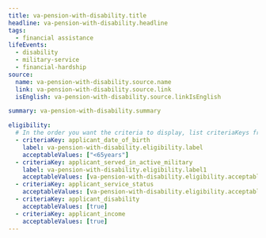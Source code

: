 ```yaml
---
title: va-pension-with-disability.title
headline: va-pension-with-disability.headline
tags:
  - financial assistance
lifeEvents:
  - disability
  - military-service
  - financial-hardship
source:
  name: va-pension-with-disability.source.name
  link: va-pension-with-disability.source.link
  isEnglish: va-pension-with-disability.source.linkIsEnglish

summary: va-pension-with-disability.summary

eligibility:
  # In the order you want the criteria to display, list criteriaKeys from the csv here, each followed by a comma-separated list of which values indicate eligibility for that criteria. Wrap individual values in quotes if they have inner commas.
  - criteriaKey: applicant_date_of_birth
    label: va-pension-with-disability.eligibility.label
    acceptableValues: ["<65years"]
  - criteriaKey: applicant_served_in_active_military
    label: va-pension-with-disability.eligibility.label1
    acceptableValues: [va-pension-with-disability.eligibility.acceptableValues]
  - criteriaKey: applicant_service_status
    acceptableValues: [va-pension-with-disability.eligibility.acceptableValues1]
  - criteriaKey: applicant_disability
    acceptableValues: [true]
  - criteriaKey: applicant_income
    acceptableValues: [true]
---
```

